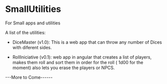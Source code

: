 # SmallUtilities
For Small apps and utilities

A list of the utilities:

 * DiceMaster (v1.0): This is a web app that can throw any number of Dices with diferent sides.

 * RollIniciative (v0.1): web app in angular that  creates a list of players, makes them roll and sort them in order for the roll ( 1d00 for the moment) also lets you erase the players or NPCS.

---More to Come------
